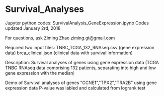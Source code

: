 # Survival_Analyses
Jupyter python codes: 
SurvivalAnalysis_GeneExpression.ipynb
Codes updated January 2rd, 2018

For questions, ask Ziming Zhao ziming.gt@gmail.com

Required two input files:
TNBC_TCGA_132_RNAseq.csv (gene expression data)
brca_clinical.json (clinical data with survival information)

Description: Survival analyses of genes using gene expression data (TCGA TNBC RNAseq data comprising 132 patients, separating into high and low gene expression with the median)

Demo of Survival analyses of genes "CCNE1","TPX2","TRA2B" using gene expression data
P-value was labled and calculated from logrank test

